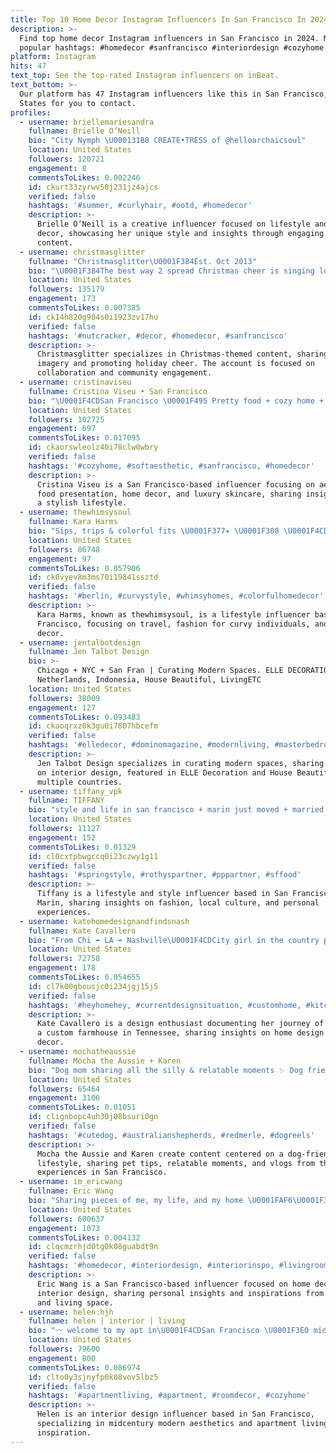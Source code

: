 ```yaml
---
title: Top 10 Home Decor Instagram Influencers In San Francisco In 2024
description: >-
  Find top home decor Instagram influencers in San Francisco in 2024. Most
  popular hashtags: #homedecor #sanfrancisco #interiordesign #cozyhome.
platform: Instagram
hits: 47
text_top: See the top-rated Instagram influencers on inBeat.
text_bottom: >-
  Our platform has 47 Instagram influencers like this in San Francisco, United
  States for you to contact.
profiles:
  - username: briellemariesandra
    fullname: Brielle O’Neill
    bio: "City Nymph \U000131B8 CREATE•TRESS of @helloarchaicsoul"
    location: United States
    followers: 120721
    engagement: 8
    commentsToLikes: 0.002246
    id: ckurt33zyrwv50j231jz4ajcs
    verified: false
    hashtags: '#summer, #curlyhair, #ootd, #homedecor'
    description: >-
      Brielle O’Neill is a creative influencer focused on lifestyle and home
      decor, showcasing her unique style and insights through engaging visual
      content.
  - username: christmasglitter
    fullname: "Christmasglitter\U0001F384Est. Oct 2013"
    bio: "\U0001F384The best way 2 spread Christmas cheer is singing loud for all to hear\U0001F384Pics not mine\U0001F384TO COLLABORATE DM ME\U0001F384not connected with ads\U0001F384Follow @mommyglitter"
    location: United States
    followers: 135179
    engagement: 173
    commentsToLikes: 0.007385
    id: ck14h820g904s0i1923zv17hu
    verified: false
    hashtags: '#nutcracker, #decor, #homedecor, #sanfrancisco'
    description: >-
      Christmasglitter specializes in Christmas-themed content, sharing festive
      imagery and promoting holiday cheer. The account is focused on
      collaboration and community engagement.
  - username: cristinaviseu
    fullname: Cristina Viseu • San Francisco
    bio: "\U0001F4CDSan Francisco \U0001F495 Pretty food + cozy home + luxury skincare \U0001F48C viseu.c@gmail.com"
    location: United States
    followers: 102725
    engagement: 697
    commentsToLikes: 0.017095
    id: ckaorswleolz40i78clw0wbry
    verified: false
    hashtags: '#cozyhome, #softaesthetic, #sanfrancisco, #homedecor'
    description: >-
      Cristina Viseu is a San Francisco-based influencer focusing on aesthetic
      food presentation, home decor, and luxury skincare, sharing insights into
      a stylish lifestyle.
  - username: thewhimsysoul
    fullname: Kara Harms
    bio: "Sips, trips & colorful fits \U0001F377✈️ \U0001F308 \U0001F4CD San Francisco living \U0001F459 curvy & confident \U0001F332 @whimsy_homes superhost ⭐️ @whimsysoul CEO\U0001F377 WSET 2 Distinction"
    location: United States
    followers: 86748
    engagement: 97
    commentsToLikes: 0.057906
    id: ck0vyev8m3ms70i19841ssztd
    verified: false
    hashtags: '#berlin, #curvystyle, #whimsyhomes, #colorfulhomedecor'
    description: >-
      Kara Harms, known as thewhimsysoul, is a lifestyle influencer based in San
      Francisco, focusing on travel, fashion for curvy individuals, and home
      decor.
  - username: jentalbotdesign
    fullname: Jen Talbot Design
    bio: >-
      Chicago + NYC + San Fran | Curating Modern Spaces. ELLE DECORATION Turkey,
      Netherlands, Indonesia, House Beautiful, LivingETC
    location: United States
    followers: 38009
    engagement: 127
    commentsToLikes: 0.093483
    id: ckaoqrxz0k3gu0i7807hbcefm
    verified: false
    hashtags: '#elledecor, #dominomagazine, #modernliving, #masterbedroomdecor'
    description: >-
      Jen Talbot Design specializes in curating modern spaces, sharing insights
      on interior design, featured in ELLE Decoration and House Beautiful across
      multiple countries.
  - username: tiffany_vpk
    fullname: TIFFANY
    bio: "style and life in san francisco + marin just moved + married \U0001F54A️ ✉️ contact.tiffanyvp@gmail.com ↓ links"
    location: United States
    followers: 11127
    engagement: 152
    commentsToLikes: 0.01329
    id: cl0cxtpbwgccq0i23czwy1g11
    verified: false
    hashtags: '#springstyle, #rothyspartner, #pppartner, #sffood'
    description: >-
      Tiffany is a lifestyle and style influencer based in San Francisco and
      Marin, sharing insights on fashion, local culture, and personal
      experiences.
  - username: katehomedesignandfindsnash
    fullname: Kate Cavallero
    bio: "From Chi ➡️ LA ➡️ Nashville\U0001F4CDCity girl in the country passionate about design. Follow our next journey as we build a custom farmhouse in Tennessee.\U0001F3E1"
    location: United States
    followers: 72758
    engagement: 178
    commentsToLikes: 0.054655
    id: cl7k00gbousjc0i234jgj15j5
    verified: false
    hashtags: '#heyhomehey, #currentdesignsituation, #customhome, #kitchengoals'
    description: >-
      Kate Cavallero is a design enthusiast documenting her journey of building
      a custom farmhouse in Tennessee, sharing insights on home design and
      decor.
  - username: mochatheaussie
    fullname: Mocha the Aussie + Karen
    bio: "Dog mom sharing all the silly & relatable moments ✨ Dog friendly lifestyle | Pet tips & tricks | Vlogs San Francisco \U0001F4CD \U0001F48C info@mochatheaussie.com"
    location: United States
    followers: 65464
    engagement: 3106
    commentsToLikes: 0.01051
    id: clignbopc4uh30j08bsuri0gn
    verified: false
    hashtags: '#cutedog, #australianshepherds, #redmerle, #dogreels'
    description: >-
      Mocha the Aussie and Karen create content centered on a dog-friendly
      lifestyle, sharing pet tips, relatable moments, and vlogs from their
      experiences in San Francisco.
  - username: im_ericwang
    fullname: Eric Wang
    bio: "Sharing pieces of me, my life, and my home \U0001FAF6\U0001F3FC \U0001F4CD: San Francisco \U0001F4E7: teameric@nextmanagement.com"
    location: United States
    followers: 600637
    engagement: 1073
    commentsToLikes: 0.004132
    id: clqcmzrhjd0tg0k08guabdt9n
    verified: false
    hashtags: '#homedecor, #interiordesign, #interiorinspo, #livingroom'
    description: >-
      Eric Wang is a San Francisco-based influencer focused on home decor and
      interior design, sharing personal insights and inspirations from his life
      and living space.
  - username: helen.hjh
    fullname: helen | interior | living
    bio: "〰️ welcome to my apt in\U0001F4CDSan Francisco \U0001F3E0 midcentury modern inspired \U0001F48C contact.helen.hjh@gmail.com"
    location: United States
    followers: 79600
    engagement: 800
    commentsToLikes: 0.086974
    id: clto0y3sjnyfp0k08vov5lbz5
    verified: false
    hashtags: '#apartmentliving, #apartment, #roomdecor, #cozyhome'
    description: >-
      Helen is an interior design influencer based in San Francisco,
      specializing in midcentury modern aesthetics and apartment living
      inspiration.
---
```


